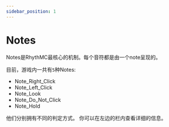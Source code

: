 ```yaml
---
sidebar_position: 1
---
```


# Notes

Notes是RhythMC最核心的机制。每个音符都是由一个note呈现的。

目前，游戏内一共有`5`种Notes:
 - Note_Right_Click
 - Note_Left_Click
 - Note_Look
 - Note_Do_Not_Click
 - Note_Hold

他们分别拥有不同的判定方式。
你可以在左边的栏内查看详细的信息。
